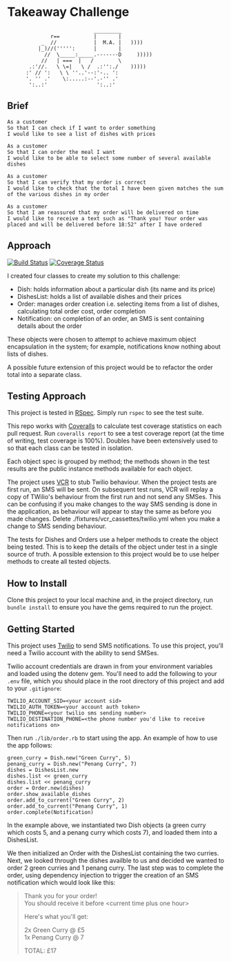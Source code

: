 Takeaway Challenge
==================
```
                            _________
              r==           |       |
           _  //            |  M.A. |   ))))
          |_)//(''''':      |       |
            //  \_____:_____.-------D     )))))
           //   | ===  |   /        \
       .:'//.   \ \=|   \ /  .:'':./    )))))
      :' // ':   \ \ ''..'--:'-.. ':
      '. '' .'    \:.....:--'.-'' .'
       ':..:'                ':..:'

 ```

Brief
-------
```
As a customer
So that I can check if I want to order something
I would like to see a list of dishes with prices

As a customer
So that I can order the meal I want
I would like to be able to select some number of several available dishes

As a customer
So that I can verify that my order is correct
I would like to check that the total I have been given matches the sum of the various dishes in my order

As a customer
So that I am reassured that my order will be delivered on time
I would like to receive a text such as "Thank you! Your order was placed and will be delivered before 18:52" after I have ordered
```

Approach
-------
[![Build Status](https://travis-ci.org/makersacademy/takeaway-challenge.svg?branch=master)](https://travis-ci.org/makersacademy/takeaway-challenge)
[![Coverage Status](https://coveralls.io/repos/github/makersacademy/takeaway-challenge/badge.svg)](https://coveralls.io/github/makersacademy/takeaway-challenge)

I created four classes to create my solution to this challenge:

* Dish: holds information about a particular dish (its name and its price)
* DishesList: holds a list of available dishes and their prices
* Order: manages order creation i.e. selecting items from a list of dishes, calculating total order cost, order completion
* Notification: on completion of an order, an SMS is sent containing details about the order

These objects were chosen to attempt to achieve maximum object encapsulation in the system; for example, notifications know nothing about lists of dishes.

A possible future extension of this project would be to refactor the order total into a separate class.

Testing Approach
-----
This project is tested in [RSpec](http://rspec.info/). Simply run `rspec` to see the test suite.

This repo works with [Coveralls](https://coveralls.io/) to calculate test coverage statistics on each pull request. Run `coveralls report` to see a test coverage report (at the time of writing, test coverage is 100%). Doubles have been extensively used to so that each class can be tested in isolation.

Each object spec is grouped by method; the methods shown in the test results are the public instance methods available for each object.

The project uses [VCR](https://github.com/vcr/vcr) to stub Twilio behaviour. When the project tests are first run, an SMS will be sent. On subsequent test runs, VCR will replay a copy of TWilio's behaviour from the first run and not send any SMSes. This can be confusing if you make changes to the way SMS sending is done in the application, as behaviour will appear to stay the same as before you made changes. Delete ./fixtures/vcr_cassettes/twilio.yml when you make a change to SMS sending behaviour.

The tests for Dishes and Orders use a helper methods to create the object being tested. This is to keep the details of the object under test in a single source of truth. A possible extension to this project would be to use helper methods to create all tested objects.

How to Install
-----
Clone this project to your local machine and, in the project directory, run `bundle install` to ensure you have the gems required to run the project.

Getting Started
-----
This project uses [Twilio](https://www.twilio.com/) to send SMS notifications. To use this project, you'll need a Twilio account with the ability to send SMSes.

Twilio account credentials are drawn in from your environment variables and loaded using the dotenv gem. You'll need to add the following to your `.env` file, which you should place in the root directory of this project and add to your `.gitignore`:

```
TWILIO_ACCOUNT_SID=<your account sid>
TWILIO_AUTH_TOKEN=<your account auth token>
TWILIO_PHONE=<your twilio sms sending number>
TWILIO_DESTINATION_PHONE=<the phone number you'd like to receive notifications on>
```

Then run `./lib/order.rb` to start using the app. An example of how to use the app follows:

```
green_curry = Dish.new("Green Curry", 5)
penang_curry = Dish.new("Penang Curry", 7)
dishes = DishesList.new
dishes.list << green_curry
dishes.list << penang_curry
order = Order.new(dishes)
order.show_available_dishes
order.add_to_current("Green Curry", 2)
order.add_to_current("Penang Curry", 1)
order.complete(Notification)
```

In the example above, we instantiated two Dish objects (a green curry which costs 5, and a penang curry which costs 7), and loaded them into a DishesList.

We then initialized an Order with the DishesList containing the two curries. Next, we looked through the dishes availble to us and decided we wanted to order 2 green curries and 1 penang curry. The last step was to complete the order, using dependency injection to trigger the creation of an SMS notification which would look like this:

> Thank you for your order!  
> You should receive it before &lt;current time plus one hour&gt;  
>  
> Here's what you'll get:  
>  
> 2x Green Curry @ £5  
> 1x Penang Curry @ 7  
>    
> TOTAL: £17

